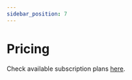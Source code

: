 ```yaml
---
sidebar_position: 7
---
```

# Pricing

Check available subscription plans [here](https://true-wallet.io/#pricing).

